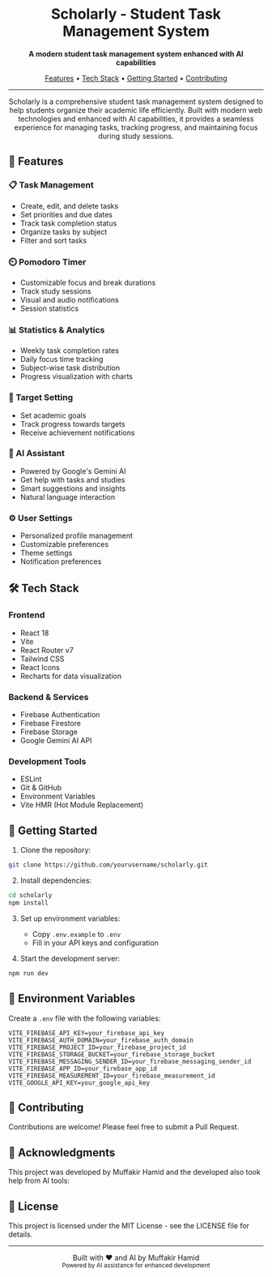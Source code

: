 <h1 align="center">Scholarly - Student Task Management System</h1>



<p align="center">
  <strong>A modern student task management system enhanced with AI capabilities</strong>
</p>

<p align="center">
  <a href="#features">Features</a> •
  <a href="#tech-stack">Tech Stack</a> •
  <a href="#getting-started">Getting Started</a> •
  <a href="#contributing">Contributing</a>
</p>



<hr>

<p align="center">
Scholarly is a comprehensive student task management system designed to help students organize their academic life efficiently. Built with modern web technologies and enhanced with AI capabilities, it provides a seamless experience for managing tasks, tracking progress, and maintaining focus during study sessions.
</p>

<h2 id="features">🌟 Features</h2>

<h3>📋 Task Management</h3>
<ul>
  <li>Create, edit, and delete tasks</li>
  <li>Set priorities and due dates</li>
  <li>Track task completion status</li>
  <li>Organize tasks by subject</li>
  <li>Filter and sort tasks</li>
</ul>

<h3>⏲️ Pomodoro Timer</h3>
<ul>
  <li>Customizable focus and break durations</li>
  <li>Track study sessions</li>
  <li>Visual and audio notifications</li>
  <li>Session statistics</li>
</ul>

<h3>📊 Statistics & Analytics</h3>
<ul>
  <li>Weekly task completion rates</li>
  <li>Daily focus time tracking</li>
  <li>Subject-wise task distribution</li>
  <li>Progress visualization with charts</li>
</ul>

<h3>🎯 Target Setting</h3>
<ul>
  <li>Set academic goals</li>
  <li>Track progress towards targets</li>
  <li>Receive achievement notifications</li>
</ul>

<h3>🤖 AI Assistant</h3>
<ul>
  <li>Powered by Google's Gemini AI</li>
  <li>Get help with tasks and studies</li>
  <li>Smart suggestions and insights</li>
  <li>Natural language interaction</li>
</ul>

<h3>⚙️ User Settings</h3>
<ul>
  <li>Personalized profile management</li>
  <li>Customizable preferences</li>
  <li>Theme settings</li>
  <li>Notification preferences</li>
</ul>

<h2 id="tech-stack">🛠️ Tech Stack</h2>

<h3>Frontend</h3>
<ul>
  <li>React 18</li>
  <li>Vite</li>
  <li>React Router v7</li>
  <li>Tailwind CSS</li>
  <li>React Icons</li>
  <li>Recharts for data visualization</li>
</ul>

<h3>Backend & Services</h3>
<ul>
  <li>Firebase Authentication</li>
  <li>Firebase Firestore</li>
  <li>Firebase Storage</li>
  <li>Google Gemini AI API</li>
</ul>

<h3>Development Tools</h3>
<ul>
  <li>ESLint</li>
  <li>Git & GitHub</li>
  <li>Environment Variables</li>
  <li>Vite HMR (Hot Module Replacement)</li>
</ul>

<h2 id="getting-started">🚀 Getting Started</h2>

1. Clone the repository:
```bash
git clone https://github.com/yourusername/scholarly.git
```

2. Install dependencies:
```bash
cd scholarly
npm install
```

3. Set up environment variables:
   - Copy `.env.example` to `.env`
   - Fill in your API keys and configuration

4. Start the development server:
```bash
npm run dev
```

<h2>📝 Environment Variables</h2>

Create a `.env` file with the following variables:
```env
VITE_FIREBASE_API_KEY=your_firebase_api_key
VITE_FIREBASE_AUTH_DOMAIN=your_firebase_auth_domain
VITE_FIREBASE_PROJECT_ID=your_firebase_project_id
VITE_FIREBASE_STORAGE_BUCKET=your_firebase_storage_bucket
VITE_FIREBASE_MESSAGING_SENDER_ID=your_firebase_messaging_sender_id
VITE_FIREBASE_APP_ID=your_firebase_app_id
VITE_FIREBASE_MEASUREMENT_ID=your_firebase_measurement_id
VITE_GOOGLE_API_KEY=your_google_api_key
```

<h2 id="contributing">🤝 Contributing</h2>

<p>Contributions are welcome! Please feel free to submit a Pull Request.</p>

<h2>🙏 Acknowledgments</h2>

<p>This project was developed by Muffakir Hamid and the developed also took help from AI tools:</p>

<h2>📄 License</h2>

<p>This project is licensed under the MIT License - see the LICENSE file for details.</p>

<hr>

<p align="center">
  Built with ❤️ and AI by Muffakir Hamid<br>
  <sub>Powered by AI assistance for enhanced development</sub>
</p>
